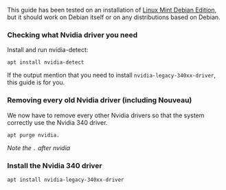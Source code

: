 This guide has been tested on an installation of [Linux Mint Debian Edition](https://www.linuxmint.com/download_lmde.php), but it should work on Debian itself or on any distributions based on Debian.

### Checking what Nvidia driver you need

Install and run nvidia-detect:

```
apt install nvidia-detect
```

If the output mention that you need to install `nvidia-legacy-340xx-driver`, this guide is for you.

### Removing every old Nvidia driver (including Nouveau)

We now have to remove every other Nvidia drivers so that the system correctly use the Nvidia 340 driver.

```
apt purge nvidia.
```

*Note the `.` after nvidia*


### Install the Nvidia 340 driver

```
apt install nvidia-legacy-340xx-driver
```
